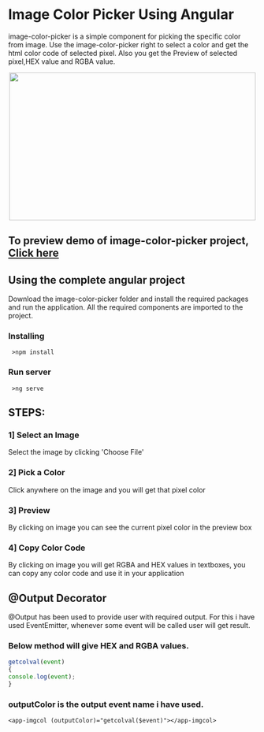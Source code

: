 # Image Color Picker Using Angular

image-color-picker is a simple component for picking the specific color from image.
Use the image-color-picker right to select a color and get the html color code of selected pixel. 
Also you get the Preview of selected pixel,HEX value and RGBA value. 

<p align="center">
  <img width="500" height="300" src="https://raw.githubusercontent.com/ShivrajChougule/image-color-picker/master/img/output2.png">
</p>

## To preview demo of image-color-picker project, [Click here](https://stackblitz.com/edit/angular-image-color-picker?embed=1&file=src/app/app.component.html&hideExplorer=1&hideNavigation=1&view=preview)

## Using the complete angular project
Download the image-color-picker folder and install the required packages and run the application. All the required components are imported to the project.

### Installing

```
 >npm install
```

### Run server

```
 >ng serve
```

## STEPS:

### 1] Select an Image
Select the image by clicking 'Choose File'

### 2] Pick a Color
Click anywhere on the image and you will get that pixel color

### 3] Preview
By clicking on image you can see the current pixel color in the preview box

### 4] Copy Color Code
By clicking on image you will get RGBA and HEX values in textboxes, you can copy any color code and use it in your application


## @Output Decorator
@Output has been used to provide user with required output. For this i have used EventEmitter, whenever some event will be called user will get result.

### Below method will give HEX and RGBA values.

```typescript
getcolval(event)
{
console.log(event);
}
```

### outputColor is the output event name i have used.

```
<app-imgcol (outputColor)="getcolval($event)"></app-imgcol>
```






